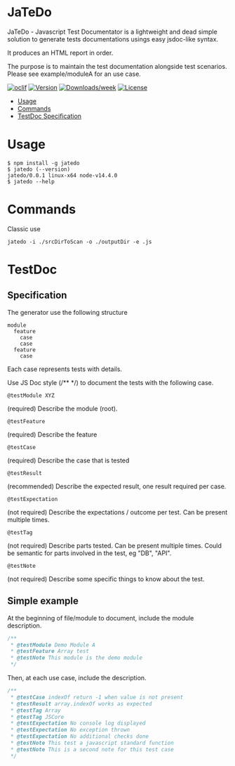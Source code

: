 JaTeDo
======

JaTeDo - Javascript Test Documentator is a lightweight and dead simple solution to generate tests documentations usings easy jsdoc-like syntax.

It produces an HTML report in order.

The purpose is to maintain the test documentation alongside test scenarios. Please see example/moduleA for an use case.

[![oclif](https://img.shields.io/badge/cli-oclif-brightgreen.svg)](https://oclif.io)
[![Version](https://img.shields.io/npm/v/jatedo.svg)](https://npmjs.org/package/jatedo)
[![Downloads/week](https://img.shields.io/npm/dw/jatedo.svg)](https://npmjs.org/package/jatedo)
[![License](https://img.shields.io/npm/l/jatedo.svg)](https://github.com/NeoN0x/jatedo/blob/master/package.json)

* [Usage](#usage)
* [Commands](#commands)
* [TestDoc Specification](#testdoc)

# Usage

```sh-session
$ npm install -g jatedo
$ jatedo (--version)
jatedo/0.0.1 linux-x64 node-v14.4.0
$ jatedo --help
```

# Commands

Classic use

```sh-session
jatedo -i ./srcDirToScan -o ./outputDir -e .js
```

# TestDoc

## Specification

The generator use the following structure

```
module
  feature
    case
    case
  feature
    case
```

Each case represents tests with details.

Use JS Doc style (/** */) to document the tests with the following case.

  `@testModule XYZ`

(required) Describe the module (root).

  `@testFeature`

(required) Describe the feature

  `@testCase`

(required) Describe the case that is tested

  `@testResult`

(recommended) Describe the expected result, one result required per case.

  `@testExpectation`

(not required) Describe the expectations / outcome per test. Can be present multiple times.

  `@testTag`

(not required) Describe parts tested. Can be present multiple times. Could be semantic for parts involved in the test, eg "DB", "API".

  `@testNote`

(not required) Describe some specific things to know about the test.


## Simple example

At the beginning of file/module to document, include the module description.

```js
/**
 * @testModule Demo Module A
 * @testFeature Array test
 * @testNote This module is the demo module
 */
```

Then, at each use case, include the description.

```js
/**
 * @testCase indexOf return -1 when value is not present
 * @testResult array.indexOf works as expected
 * @testTag Array
 * @testTag JSCore
 * @testExpectation No console log displayed
 * @testExpectation No exception thrown
 * @testExpectation No additional checks done
 * @testNote This test a javascript standard function
 * @testNote This is a second note for this test case
 */
```
